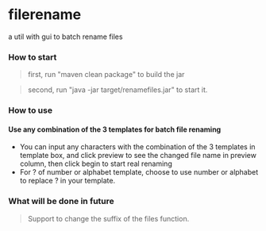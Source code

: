 filerename
==========
a util with gui to batch rename files

### How to start
> first, run "maven clean package" to build the jar

> second, run "java -jar target/renamefiles.jar" to start it.

### How to use
#### Use any combination of the 3 templates for batch file renaming
* You can input any characters with the combination of the 3 templates in template box, and click preview to see the changed file name in preview column, then click begin to start real renaming
* For ? of number or alphabet template, choose to use number or alphabet to replace ? in your template.

### What will be done in future
> Support to change the suffix of the files function.